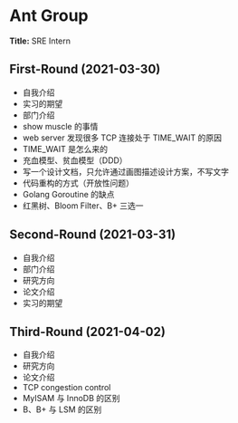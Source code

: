 # Ant Group

**Title:** SRE Intern

## First-Round (2021-03-30)

- 自我介绍
- 实习的期望
- 部门介绍
- show muscle 的事情
- web server 发现很多 TCP 连接处于 TIME_WAIT 的原因
- TIME_WAIT 是怎么来的
- 充血模型、贫血模型（DDD）
- 写一个设计文档，只允许通过画图描述设计方案，不写文字
- 代码重构的方式（开放性问题）
- Golang Goroutine 的缺点
- 红黑树、Bloom Filter、B+ 三选一

## Second-Round (2021-03-31)

- 自我介绍
- 部门介绍
- 研究方向
- 论文介绍
- 实习的期望

## Third-Round (2021-04-02)

- 自我介绍
- 研究方向
- 论文介绍
- TCP congestion control
- MyISAM 与 InnoDB 的区别
- B、B+ 与 LSM 的区别
